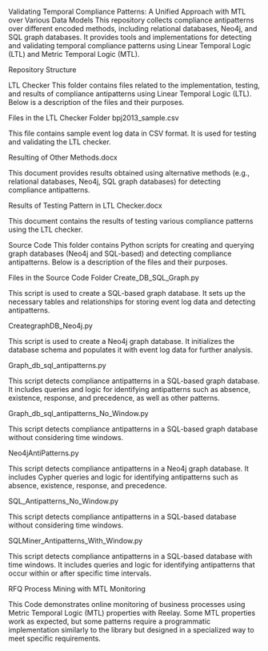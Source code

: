 Validating Temporal Compliance Patterns: A Unified Approach with MTL over Various Data Models
This repository collects compliance antipatterns over different encoded methods, including relational databases, Neo4j, and SQL graph databases. It provides tools and implementations for detecting and validating temporal compliance patterns using Linear Temporal Logic (LTL) and Metric Temporal Logic (MTL).

Repository Structure

LTL Checker
This folder contains files related to the implementation, testing, and results of compliance antipatterns using Linear Temporal Logic (LTL). Below is a description of the files and their purposes.

Files in the LTL Checker Folder
bpj2013_sample.csv

This file contains sample event log data in CSV format. It is used for testing and validating the LTL checker.

Resulting of Other Methods.docx

This document provides results obtained using alternative methods (e.g., relational databases, Neo4j, SQL graph databases) for detecting compliance antipatterns.

Results of Testing Pattern in LTL Checker.docx

This document contains the results of testing various compliance patterns using the LTL checker.

Source Code
This folder contains Python scripts for creating and querying graph databases (Neo4j and SQL-based) and detecting compliance antipatterns. Below is a description of the files and their purposes.

Files in the Source Code Folder
Create_DB_SQL_Graph.py

This script is used to create a SQL-based graph database. It sets up the necessary tables and relationships for storing event log data and detecting antipatterns.

CreategraphDB_Neo4j.py

This script is used to create a Neo4j graph database. It initializes the database schema and populates it with event log data for further analysis.

Graph_db_sql_antipatterns.py

This script detects compliance antipatterns in a SQL-based graph database. It includes queries and logic for identifying antipatterns such as absence, existence, response, and precedence, as well as other patterns.

Graph_db_sql_antipatterns_No_Window.py

This script detects compliance antipatterns in a SQL-based graph database without considering time windows.

Neo4jAntiPatterns.py

This script detects compliance antipatterns in a Neo4j graph database. It includes Cypher queries and logic for identifying antipatterns such as absence, existence, response, and precedence.

SQL_Antipatterns_No_Window.py

This script detects compliance antipatterns in a SQL-based database without considering time windows.

SQLMiner_Antipatterns_With_Window.py

This script detects compliance antipatterns in a SQL-based database with time windows. It includes queries and logic for identifying antipatterns that occur within or after specific time intervals.

RFQ Process Mining with MTL Monitoring

  This Code demonstrates online monitoring of business processes using Metric Temporal Logic (MTL) properties with Reelay. Some MTL properties work as expected, but some patterns require a programmatic implementation similarly to the library but designed in a specialized way to meet specific requirements.